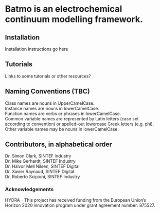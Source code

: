 # Batmo is an electrochemical continuum modelling framework.

## Installation

Installation instructions go here

## Tutorials

Links to some tutorials or other resources?

## Naming Conventions (TBC)

Class names are nouns in UpperCamelCase.  
Instance names are nouns in lowerCamelCase.  
Function names are verbs or phrases in lowerCamelCase.  
Common variable names are represented by Latin letters (case set according to convention) or spelled-out lowercase Greek letters (e.g. phi).  
Other variable names may be nouns in lowerCamelCase.  

## Contributors, in alphabetical order
Dr. Simon Clark, SINTEF Industry  
Dr. Mike Gerhardt, SINTEF Industry  
Dr. Halvor Møll Nilsen, SINTEF Digital  
Dr. Xavier Raynaud, SINTEF Digital  
Dr. Roberto Scipioni, SINTEF Industry  

### Acknowledgements
HYDRA - This project has received funding from the European Union’s Horizon 2020 innovation program under grant agreement number: 875527.

